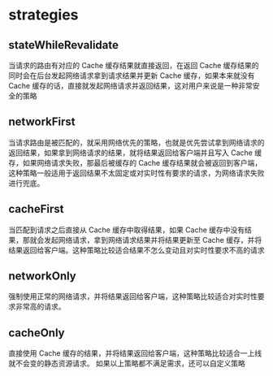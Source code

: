 # strategies


## stateWhileRevalidate
当请求的路由有对应的 Cache 缓存结果就直接返回，在返回 Cache 缓存结果的同时会在后台发起网络请求拿到请求结果并更新 Cache 缓存，如果本来就没有 Cache 缓存的话，直接就发起网络请求并返回结果，这对用户来说是一种非常安全的策略

## networkFirst
当请求路由是被匹配的，就采用网络优先的策略，也就是优先尝试拿到网络请求的返回结果，如果拿到网络请求的结果，就将结果返回给客户端并且写入 Cache 缓存，如果网络请求失败，那最后被缓存的 Cache 缓存结果就会被返回到客户端，这种策略一般适用于返回结果不太固定或对实时性有要求的请求，为网络请求失败进行兜底。

## cacheFirst
当匹配到请求之后直接从 Cache 缓存中取得结果，如果 Cache 缓存中没有结果，那就会发起网络请求，拿到网络请求结果并将结果更新至 
Cache 缓存，并将结果返回给客户端。这种策略比较适合结果不怎么变动且对实时性要求不高的请求

## networkOnly
强制使用正常的网络请求，并将结果返回给客户端，这种策略比较适合对实时性要求非常高的请求。

## cacheOnly
直接使用 Cache 缓存的结果，并将结果返回给客户端，这种策略比较适合一上线就不会变的静态资源请求。
如果以上策略都不满足需求，还可以自定义策略
